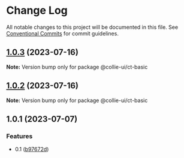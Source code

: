 # Change Log

All notable changes to this project will be documented in this file. See [Conventional Commits](https://conventionalcommits.org) for commit guidelines.

## [1.0.3](https://github.com/border-collie-js/border-collie-ui/compare/@collie-ui/ct-basic@1.0.2...@collie-ui/ct-basic@1.0.3) (2023-07-16)

**Note:** Version bump only for package @collie-ui/ct-basic

## [1.0.2](https://github.com/border-collie-js/border-collie-ui/compare/@collie-ui/ct-basic@1.0.1...@collie-ui/ct-basic@1.0.2) (2023-07-16)

**Note:** Version bump only for package @collie-ui/ct-basic

## 1.0.1 (2023-07-07)

### Features

- 0.1 ([b97672d](https://github.com/border-collie-js/border-collie-ui/commit/b97672d7355db24fc8564651cbabeaa4114f3f04))
